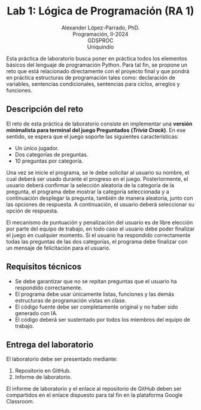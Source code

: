 <h1 align="center">
Lab 1: Lógica de Programación (RA 1) <br />
 </h1>
 <p align="center">
Alexander López-Parrado, PhD. <br />
Programación, II-2024 <br />
GDSPROC <br />
Uniquindío <br />
</p>

Esta práctica de laboratorio busca poner en práctica todos los elementos básicos del lenguaje de programación Python. Para tal fin, se propone un reto que está relacionado directamente con el proyecto final y que pondrá en práctica estructuras de programación tales como: declaración de variables, sentencias condicionales, sentencias para ciclos, arreglos y funciones.

## Descripción del reto

El reto de esta práctica de laboratorio consiste en implementar una **versión minimalista para terminal del juego Preguntados** **(*Trivia Crack*)**. En ese sentido, se espera que el juego soporte las siguientes características:

* Un único jugador.
* Dos categorías de preguntas.
* 10 preguntas por categoría.

Una vez se inicie el programa, se le debe solicitar al usuario su nombre, el cual deberá ser usado durante el progreso en el juego. Posteriormente, el usuario deberá confirmar la selección aleatoria de la categoría de la pregunta, el programa debe mostrar la categoría seleccionada y a continuación desplegar la pregunta, también de manera aleatoria, junto con las opciones de respuesta. A continuación, el usuario deberá seleccionar su opción de respuesta. 

El mecanismo de puntuación y penalización del usuario es de libre elección por parte del equipo de trabajo, en todo caso el usuario debe poder finalizar el juego en cualquier momento. Si el usuario ha respondido correctamente todas las preguntas de las dos categorías, el programa debe finalizar con un mensaje de felicitación para el usuario.

## Requisitos técnicos

 * Se debe garantizar que no se repitan preguntas que el usuario ha respondido correctamente.
 * El programa debe usar únicamente listas, funciones y las demás estructuras de programación vistas en clase. 
 * El código fuente debe ser completamente original y no haber sido generado con IA.
 * El código deberá ser sustentado por todos los miembros del equipo de trabajo.


## Entrega del laboratorio

El laboratorio debe ser presentado mediante:

1. Repositorio en GitHub.
2. Informe de laboratorio.

El informe de laboratorio y el enlace al repositorio de GitHub deben ser compartidos en el enlace dispuesto para tal fin en la plataforma Google Classroom.
